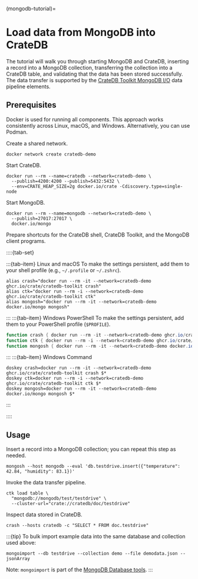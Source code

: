 (mongodb-tutorial)=
# Load data from MongoDB into CrateDB

The tutorial will walk you through starting MongoDB and CrateDB,
inserting a record into a MongoDB collection, transferring the collection
into a CrateDB table, and validating that the data has
been stored successfully.
The data transfer is supported by the [CrateDB Toolkit MongoDB I/O] data
pipeline elements.

## Prerequisites

Docker is used for running all components. This approach works consistently
across Linux, macOS, and Windows. Alternatively, you can use Podman.

Create a shared network.
```shell
docker network create cratedb-demo
```

Start CrateDB.
```shell
docker run --rm --name=cratedb --network=cratedb-demo \
  --publish=4200:4200 --publish=5432:5432 \
  --env=CRATE_HEAP_SIZE=2g docker.io/crate -Cdiscovery.type=single-node
```

Start MongoDB.
```shell
docker run --rm --name=mongodb --network=cratedb-demo \
  --publish=27017:27017 \
  docker.io/mongo
```

Prepare shortcuts for the CrateDB shell, CrateDB Toolkit, and the MongoDB client
programs.

::::{tab-set}

:::{tab-item} Linux and macOS
To make the settings persistent, add them to your shell profile (e.g., `~/.profile` or `~/.zshrc`).
```shell
alias crash="docker run --rm -it --network=cratedb-demo ghcr.io/crate/cratedb-toolkit crash"
alias ctk="docker run --rm -i --network=cratedb-demo ghcr.io/crate/cratedb-toolkit ctk"
alias mongosh="docker run --rm -it --network=cratedb-demo docker.io/mongo mongosh"
```
:::
:::{tab-item} Windows PowerShell
To make the settings persistent, add them to your PowerShell profile (`$PROFILE`).
```powershell
function crash { docker run --rm -it --network=cratedb-demo ghcr.io/crate/cratedb-toolkit crash @args }
function ctk { docker run --rm -i --network=cratedb-demo ghcr.io/crate/cratedb-toolkit ctk @args }
function mongosh { docker run --rm -it --network=cratedb-demo docker.io/mongo mongosh @args }
```
:::
:::{tab-item} Windows Command
```shell
doskey crash=docker run --rm -it --network=cratedb-demo ghcr.io/crate/cratedb-toolkit crash $*
doskey ctk=docker run --rm -i --network=cratedb-demo ghcr.io/crate/cratedb-toolkit ctk $*
doskey mongosh=docker run --rm -it --network=cratedb-demo docker.io/mongo mongosh $*
```
:::

::::

## Usage

Insert a record into a MongoDB collection; you can repeat this step as needed.
```shell
mongosh --host mongodb --eval 'db.testdrive.insert({"temperature": 42.84, "humidity": 83.1})'
```

Invoke the data transfer pipeline.
```shell
ctk load table \
  "mongodb://mongodb/test/testdrive" \
  --cluster-url="crate://cratedb/doc/testdrive"
```

Inspect data stored in CrateDB.
```shell
crash --hosts cratedb -c "SELECT * FROM doc.testdrive"
```


:::{tip}
To bulk import example data into the same database and collection used above:
```shell
mongoimport --db testdrive --collection demo --file demodata.json --jsonArray
```
Note: `mongoimport` is part of the [MongoDB Database tools].
:::


[CrateDB Toolkit MongoDB I/O]: https://cratedb-toolkit.readthedocs.io/io/mongodb/loader.html
[MongoDB Database tools]: https://www.mongodb.com/docs/database-tools/installation/installation-linux/
